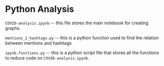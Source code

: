 # Python Analysis

`COVID-analysis.ipynb` -- this file stores the main notebook for creating graphs.

`mentions_2_hashtags.py` -- this is a python function used to find the relation between mentions and hashtags

`ipynb.functions.py` -- this is a python script file that stores all the functions to reduce code on `COVID-analysis.ipynb`.


